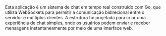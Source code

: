 Esta aplicação é um sistema de chat em tempo real construído com Go, que utiliza WebSockets para permitir a comunicação bidirecional entre o servidor e múltiplos clientes. A estrutura foi projetada para criar uma experiência de chat simples, onde os usuários podem enviar e receber mensagens instantaneamente por meio de uma interface web.